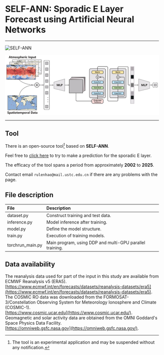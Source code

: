 # SELF-ANN: Sporadic E Layer Forecast using Artificial Neural Networks

---

![](./images/ionosphere_figure_small.png "SELF-ANN")


![](./images/model.jpg "SELF-ANN")

---

## Tool
There is an open-source tool[^1] based on **SELF-ANN**.

Feel free to [click here](http://149.28.154.104:8000/) to try to make a prediction for the sporadic E layer.

The efficacy of the tool spans a period from approximately **2002** to **2025**.

Contact email `rulenhao@mail.ustc.edu.cn` if there are any problems with the page.

## File description
| File      | Description |
| :---        |    :----  |
| dataset.py     | Construct training and test data. |
| inference.py   | Model inference after training. |
| model.py | Define the model structure. |
| train.py | Execution of training models. |
| torchrun_main.py | Main program, using DDP and multi-GPU parallel training.|

## Data availability
The reanalysis data used for part of the input in this study are available from ECMWF Reanalysis v5 (ERA5).  
[https://www.ecmwf.int/en/forecasts/datasets/reanalysis-datasets/era5](https://www.ecmwf.int/en/forecasts/datasets/reanalysis-datasets/era5).  
The COSMIC RO data was downloaded from the FORMOSAT-3/Constellation Observing System for Meteorology Ionosphere and Climate (COSMIC-1).  
[https://www.cosmic.ucar.edu](https://www.cosmic.ucar.edu/).  
Geomagnetic and solar activity data are obtained from the OMNI Goddard's Space Physics Data Facility.  
[https://omniweb.gsfc.nasa.gov](https://omniweb.gsfc.nasa.gov/).


[^1]:The tool is an experimental application and may be suspended without any notification.
